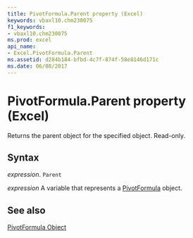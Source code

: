 ```yaml
---
title: PivotFormula.Parent property (Excel)
keywords: vbaxl10.chm230075
f1_keywords:
- vbaxl10.chm230075
ms.prod: excel
api_name:
- Excel.PivotFormula.Parent
ms.assetid: d284b184-bfbd-4c7f-874f-58e8146d171c
ms.date: 06/08/2017
---
```



# PivotFormula.Parent property (Excel)

Returns the parent object for the specified object. Read-only.


## Syntax

_expression_. `Parent`

_expression_ A variable that represents a [PivotFormula](Excel.PivotFormula.md) object.


## See also


[PivotFormula Object](Excel.PivotFormula.md)

